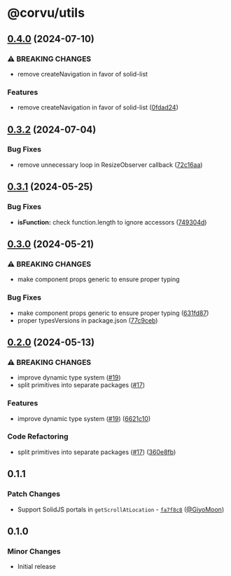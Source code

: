 # @corvu/utils

## [0.4.0](https://github.com/corvudev/corvu/compare/@corvu/utils@0.3.2...@corvu/utils@0.4.0) (2024-07-10)


### ⚠ BREAKING CHANGES

* remove createNavigation in favor of solid-list

### Features

* remove createNavigation in favor of solid-list ([0fdad24](https://github.com/corvudev/corvu/commit/0fdad2487b8c68878bfaa773b5a1e811e9359b12))

## [0.3.2](https://github.com/corvudev/corvu/compare/@corvu/utils@0.3.1...@corvu/utils@0.3.2) (2024-07-04)


### Bug Fixes

* remove unnecessary loop in ResizeObserver callback ([72c16aa](https://github.com/corvudev/corvu/commit/72c16aa92c8833d84cbfddf812745caeac8f8d6f))

## [0.3.1](https://github.com/corvudev/corvu/compare/@corvu/utils@0.3.0...@corvu/utils@0.3.1) (2024-05-25)


### Bug Fixes

* **isFunction:** check function.length to ignore accessors ([749304d](https://github.com/corvudev/corvu/commit/749304d5e9cc433b322c4bf761483e68ae0801c8))

## [0.3.0](https://github.com/corvudev/corvu/compare/@corvu/utils@0.2.0...@corvu/utils@0.3.0) (2024-05-21)


### ⚠ BREAKING CHANGES

* make component props generic to ensure proper typing

### Bug Fixes

* make component props generic to ensure proper typing ([631fd87](https://github.com/corvudev/corvu/commit/631fd87b7175663404a569b793bc9a474eb6a2f0))
* proper typesVersions in package.json ([77c9ceb](https://github.com/corvudev/corvu/commit/77c9cebc34fb276d837cc8299da472452164f5ae))

## [0.2.0](https://github.com/corvudev/corvu/compare/@corvu/utils@0.1.1...@corvu/utils@0.2.0) (2024-05-13)


### ⚠ BREAKING CHANGES

* improve dynamic type system ([#19](https://github.com/corvudev/corvu/issues/19))
* split primitives into separate packages ([#17](https://github.com/corvudev/corvu/issues/17))

### Features

* improve dynamic type system ([#19](https://github.com/corvudev/corvu/issues/19)) ([6621c10](https://github.com/corvudev/corvu/commit/6621c10abb4d6c740c6f489502bd9a6e4d4a2fa2))


### Code Refactoring

* split primitives into separate packages ([#17](https://github.com/corvudev/corvu/issues/17)) ([360e8fb](https://github.com/corvudev/corvu/commit/360e8fb040c54ebd542dc244a5e10a7784e4388b))

## 0.1.1

### Patch Changes

- Support SolidJS portals in `getScrollAtLocation` - [`fa7f8c8`](https://github.com/corvudev/corvu/commit/fa7f8c845a5ab53afcfc8246da9025b5054f607c) ([@GiyoMoon](https://github.com/GiyoMoon))

## 0.1.0

### Minor Changes

- Initial release
